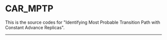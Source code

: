 # CAR_MPTP

This is the source codes for "Identifying Most Probable Transition Path with Constant Advance Replicas".

---
